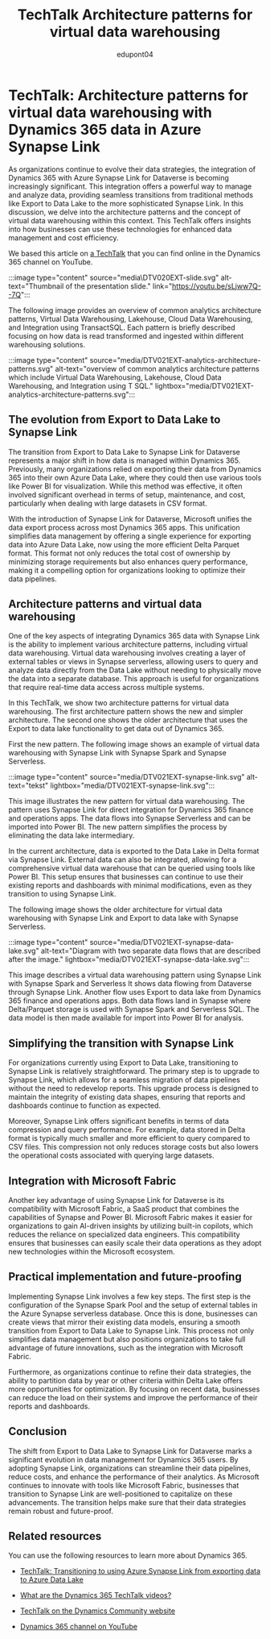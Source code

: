 ﻿---
title: TechTalk Architecture patterns for virtual data warehousing
description: Summary of TechTalk video that talks about architecture patterns for using Synapse Link for Dataverse with Dynamics 365 apps. 
ms.date: 10/01/2024
ms.topic: conceptual
author: edupont04
ms.author: edupont
ai-usage: ai-assisted
---

# TechTalk: Architecture patterns for virtual data warehousing with Dynamics 365 data in Azure Synapse Link

As organizations continue to evolve their data strategies, the integration of Dynamics 365 with Azure Synapse Link for Dataverse is becoming increasingly significant. This integration offers a powerful way to manage and analyze data, providing seamless transitions from traditional methods like Export to Data Lake to the more sophisticated Synapse Link. In this discussion, we delve into the architecture patterns and the concept of virtual data warehousing within this context. This TechTalk offers insights into how businesses can use these technologies for enhanced data management and cost efficiency.

We based this article on [a TechTalk](https://youtu.be/sLjww7Q--7Q) that you can find online in the Dynamics 365 channel on YouTube.  

:::image type="content" source="media\DTV020EXT-slide.svg" alt-text="Thumbnail of the presentation slide." link="https://youtu.be/sLjww7Q--7Q":::

The following image provides an overview of common analytics architecture patterns, Virtual Data Warehousing, Lakehouse, Cloud Data Warehousing, and Integration using TransactSQL. Each pattern is briefly described  focusing on how data is read  transformed and ingested within different warehousing solutions.

:::image type="content" source="media/DTV021EXT-analytics-architecture-patterns.svg" alt-text="overview of common analytics architecture patterns  which include Virtual Data Warehousing, Lakehouse, Cloud Data Warehousing, and Integration using T SQL." lightbox="media/DTV021EXT-analytics-architecture-patterns.svg":::

## The evolution from Export to Data Lake to Synapse Link

The transition from Export to Data Lake to Synapse Link for Dataverse represents a major shift in how data is managed within Dynamics 365. Previously, many organizations relied on exporting their data from Dynamics 365 into their own Azure Data Lake, where they could then use various tools like Power BI for visualization. While this method was effective, it often involved significant overhead in terms of setup, maintenance, and cost, particularly when dealing with large datasets in CSV format.

With the introduction of Synapse Link for Dataverse, Microsoft unifies the data export process across most Dynamics 365 apps. This unification simplifies data management by offering a single experience for exporting data into Azure Data Lake, now using the more efficient Delta Parquet format. This format not only reduces the total cost of ownership by minimizing storage requirements but also enhances query performance, making it a compelling option for organizations looking to optimize their data pipelines.

## Architecture patterns and virtual data warehousing

One of the key aspects of integrating Dynamics 365 data with Synapse Link is the ability to implement various architecture patterns, including virtual data warehousing. Virtual data warehousing involves creating a layer of external tables or views in Synapse serverless, allowing users to query and analyze data directly from the Data Lake without needing to physically move the data into a separate database. This approach is useful for organizations that require real-time data access across multiple systems.

In this TechTalk, we show two architecture patterns for virtual data warehousing. The first architecture pattern shows the new and simpler architecture. The second one shows the older architecture that uses the Export to data lake functionality to get data out of Dynamics 365.

First the new pattern. The following image shows an example of virtual data warehousing with Synapse Link with Synapse Spark and Synapse Serverless.

:::image type="content" source="media/DTV021EXT-synapse-link.svg" alt-text="tekst" lightbox="media/DTV021EXT-synapse-link.svg":::

This image illustrates the new pattern for virtual data warehousing. The pattern uses Synapse Link for direct integration for Dynamics 365 finance and operations apps. The data flows into Synapse Serverless and can be imported into Power BI. The new pattern simplifies the process by eliminating the data lake intermediary.

In the current architecture, data is exported to the Data Lake in Delta format via Synapse Link. External data can also be integrated, allowing for a comprehensive virtual data warehouse that can be queried using tools like Power BI. This setup ensures that businesses can continue to use their existing reports and dashboards with minimal modifications, even as they transition to using Synapse Link.

The following image shows the older architecture for virtual data warehousing with Synapse Link and Export to data lake with Synapse Serverless.

:::image type="content" source="media/DTV021EXT-synapse-data-lake.svg" alt-text="Diagram with two separate data flows that are described after the image." lightbox="media/DTV021EXT-synapse-data-lake.svg":::

This image describes a virtual data warehousing pattern using Synapse Link with Synapse Spark and Serverless  It shows data flowing from Dataverse through Synapse Link. Another flow uses Export to data lake from Dynamics 365 finance and operations apps. Both data flows land in Synapse where Delta/Parquet storage is used with Synapse Spark and Serverless SQL. The data model is then made available for import into Power BI for analysis.

## Simplifying the transition with Synapse Link

For organizations currently using Export to Data Lake, transitioning to Synapse Link is relatively straightforward. The primary step is to upgrade to Synapse Link, which allows for a seamless migration of data pipelines without the need to redevelop reports. This upgrade process is designed to maintain the integrity of existing data shapes, ensuring that reports and dashboards continue to function as expected.

Moreover, Synapse Link offers significant benefits in terms of data compression and query performance. For example, data stored in Delta format is typically much smaller and more efficient to query compared to CSV files. This compression not only reduces storage costs but also lowers the operational costs associated with querying large datasets.

## Integration with Microsoft Fabric

Another key advantage of using Synapse Link for Dataverse is its compatibility with Microsoft Fabric, a SaaS product that combines the capabilities of Synapse and Power BI. Microsoft Fabric makes it easier for organizations to gain AI-driven insights by utilizing built-in copilots, which reduces the reliance on specialized data engineers. This compatibility ensures that businesses can easily scale their data operations as they adopt new technologies within the Microsoft ecosystem.

## Practical implementation and future-proofing

Implementing Synapse Link involves a few key steps. The first step is the configuration of the Synapse Spark Pool and the setup of external tables in the Azure Synapse serverless database. Once this is done, businesses can create views that mirror their existing data models, ensuring a smooth transition from Export to Data Lake to Synapse Link. This process not only simplifies data management but also positions organizations to take full advantage of future innovations, such as the integration with Microsoft Fabric.

Furthermore, as organizations continue to refine their data strategies, the ability to partition data by year or other criteria within Delta Lake offers more opportunities for optimization. By focusing on recent data, businesses can reduce the load on their systems and improve the performance of their reports and dashboards.

## Conclusion

The shift from Export to Data Lake to Synapse Link for Dataverse marks a significant evolution in data management for Dynamics 365 users. By adopting Synapse Link, organizations can streamline their data pipelines, reduce costs, and enhance the performance of their analytics. As Microsoft continues to innovate with tools like Microsoft Fabric, businesses that transition to Synapse Link are well-positioned to capitalize on these advancements. The transition helps make sure that their data strategies remain robust and future-proof.

## Related resources

You can use the following resources to learn more about Dynamics 365.

- [TechTalk: Transitioning to using Azure Synapse Link from exporting data to Azure Data Lake](dataverse-synapse-link-dynamics-365-transition.md)

- [What are the Dynamics 365 TechTalk videos?](../roles/techtalk-videos.md)

- [TechTalk on the Dynamics Community website](https://community.dynamics.com/videos/)

- [Dynamics 365 channel on YouTube](https://www.youtube.com/channel/UC5QxCcXhFFixs1nfmOpJlvQ)
